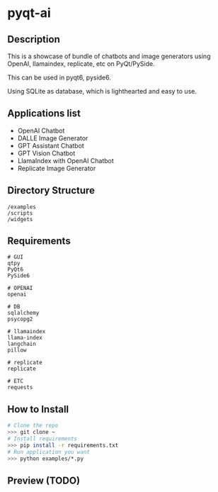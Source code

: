 # pyqt-ai

## Description
This is a showcase of bundle of chatbots and image generators using OpenAI, llamaindex, replicate, etc on PyQt/PySide.

This can be used in pyqt6, pyside6.

Using SQLite as database, which is lighthearted and easy to use.

## Applications list
* OpenAI Chatbot
* DALLE Image Generator
* GPT Assistant Chatbot
* GPT Vision Chatbot
* LlamaIndex with OpenAI Chatbot
* Replicate Image Generator 

## Directory Structure
```
/examples
/scripts
/widgets
```

## Requirements
```
# GUI
qtpy
PyQt6
PySide6

# OPENAI
openai

# DB
sqlalchemy
psycopg2

# llamaindex
llama-index
langchain
pillow

# replicate
replicate

# ETC
requests
```

## How to Install
```sh
# Clone the repo
>>> git clone ~
# Install requirements
>>> pip install -r requirements.txt
# Run application you want
>>> python examples/*.py
```

## Preview (TODO)

